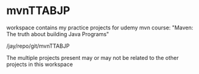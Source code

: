 # mvnTTABJP
workspace contains my practice projects for udemy mvn course: "Maven: The truth about building Java Programs"

/jay/repo/git/mvnTTABJP

The multiple projects present may or may not be related to the other projects in this workspace
